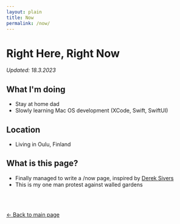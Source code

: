 ```yaml
---
layout: plain
title: Now
permalink: /now/
---
```


# Right Here, Right Now

_Updated: 18.3.2023_

## What I'm doing

- Stay at home dad
- Slowly learning Mac OS development (XCode, Swift, SwiftUI)

## Location

- Living in Oulu, Finland

## What is this page?

- Finally managed to write a /now page, inspired by [Derek Sivers](https://www.nownownow.com)
- This is my one man protest against walled gardens

<br>
<br>

[&larr; Back to main page](/)

